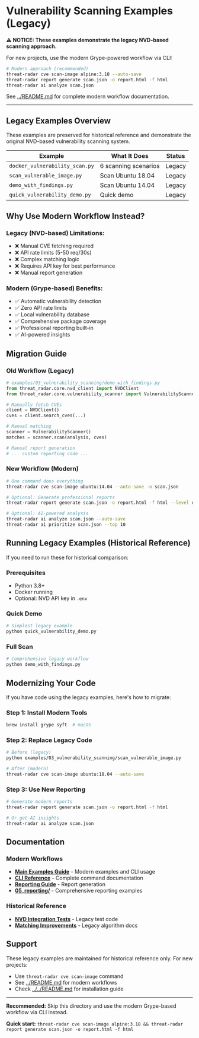 # Vulnerability Scanning Examples (Legacy)

**⚠️ NOTICE: These examples demonstrate the legacy NVD-based scanning approach.**

For new projects, use the modern Grype-powered workflow via CLI:
```bash
# Modern approach (recommended)
threat-radar cve scan-image alpine:3.18 --auto-save
threat-radar report generate scan.json -o report.html -f html
threat-radar ai analyze scan.json
```

See [../README.md](../README.md) for complete modern workflow documentation.

---

## Legacy Examples Overview

These examples are preserved for historical reference and demonstrate the original NVD-based vulnerability scanning system.

| Example | What It Does | Status |
|---------|--------------|--------|
| `docker_vulnerability_scan.py` | 6 scanning scenarios | Legacy |
| `scan_vulnerable_image.py` | Scan Ubuntu 18.04 | Legacy |
| `demo_with_findings.py` | Scan Ubuntu 14.04 | Legacy |
| `quick_vulnerability_demo.py` | Quick demo | Legacy |

## Why Use Modern Workflow Instead?

### Legacy (NVD-based) Limitations:
- ❌ Manual CVE fetching required
- ❌ API rate limits (5-50 req/30s)
- ❌ Complex matching logic
- ❌ Requires API key for best performance
- ❌ Manual report generation

### Modern (Grype-based) Benefits:
- ✅ Automatic vulnerability detection
- ✅ Zero API rate limits
- ✅ Local vulnerability database
- ✅ Comprehensive package coverage
- ✅ Professional reporting built-in
- ✅ AI-powered insights

## Migration Guide

### Old Workflow (Legacy)
```python
# examples/03_vulnerability_scanning/demo_with_findings.py
from threat_radar.core.nvd_client import NVDClient
from threat_radar.core.vulnerability_scanner import VulnerabilityScanner

# Manually fetch CVEs
client = NVDClient()
cves = client.search_cves(...)

# Manual matching
scanner = VulnerabilityScanner()
matches = scanner.scan(analysis, cves)

# Manual report generation
# ... custom reporting code ...
```

### New Workflow (Modern)
```bash
# One command does everything
threat-radar cve scan-image ubuntu:14.04 --auto-save -o scan.json

# Optional: Generate professional reports
threat-radar report generate scan.json -o report.html -f html --level detailed

# Optional: AI-powered analysis
threat-radar ai analyze scan.json --auto-save
threat-radar ai prioritize scan.json --top 10
```

## Running Legacy Examples (Historical Reference)

If you need to run these for historical comparison:

### Prerequisites
- Python 3.8+
- Docker running
- Optional: NVD API key in `.env`

### Quick Demo
```bash
# Simplest legacy example
python quick_vulnerability_demo.py
```

### Full Scan
```bash
# Comprehensive legacy workflow
python demo_with_findings.py
```

## Modernizing Your Code

If you have code using the legacy examples, here's how to migrate:

### Step 1: Install Modern Tools
```bash
brew install grype syft  # macOS
```

### Step 2: Replace Legacy Code
```bash
# Before (legacy)
python examples/03_vulnerability_scanning/scan_vulnerable_image.py

# After (modern)
threat-radar cve scan-image ubuntu:18.04 --auto-save
```

### Step 3: Use New Reporting
```bash
# Generate modern reports
threat-radar report generate scan.json -o report.html -f html

# Or get AI insights
threat-radar ai analyze scan.json
```

## Documentation

### Modern Workflows
- **[Main Examples Guide](../README.md)** - Modern examples and CLI usage
- **[CLI Reference](../../CLAUDE.md)** - Complete command documentation
- **[Reporting Guide](../../docs/REPORTING_GUIDE.md)** - Report generation
- **[05_reporting/](../05_reporting/)** - Comprehensive reporting examples

### Historical Reference
- **[NVD Integration Tests](../../tests/test_nvd_integration.py)** - Legacy test code
- **[Matching Improvements](../../MATCHING_IMPROVEMENTS.md)** - Legacy algorithm docs

## Support

These legacy examples are maintained for historical reference only. For new projects:
- Use `threat-radar cve scan-image` command
- See [../README.md](../README.md) for modern workflows
- Check [../../README.md](../../README.md) for installation guide

---

**Recommended:** Skip this directory and use the modern Grype-based workflow via CLI instead.

**Quick start:** `threat-radar cve scan-image alpine:3.18 && threat-radar report generate scan.json -o report.html -f html`
